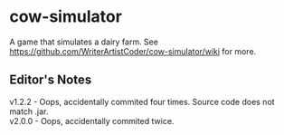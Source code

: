 # cow-simulator
A game that simulates a dairy farm. See https://github.com/WriterArtistCoder/cow-simulator/wiki for more.
## Editor's Notes
v1.2.2 - Oops, accidentally commited four times. Source code does not match .jar.  
v2.0.0 - Oops, accidentally commited twice.
